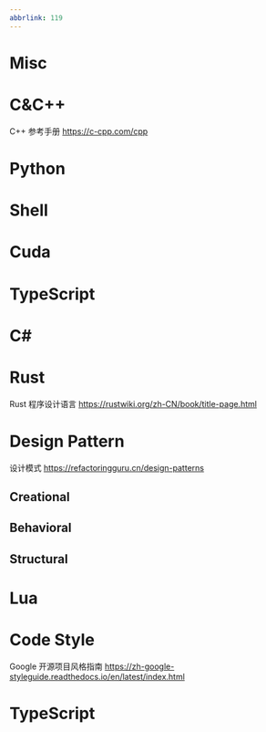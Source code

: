 ```yaml
---
abbrlink: 119
---
```

# Misc

# C&C++
C++ 参考手册 https://c-cpp.com/cpp

# Python

# Shell

# Cuda

# TypeScript

# C#

# Rust
Rust 程序设计语言 https://rustwiki.org/zh-CN/book/title-page.html

# Design Pattern
设计模式 https://refactoringguru.cn/design-patterns

## Creational

## Behavioral

## Structural

# Lua

# Code Style
Google 开源项目风格指南  https://zh-google-styleguide.readthedocs.io/en/latest/index.html

# TypeScript

